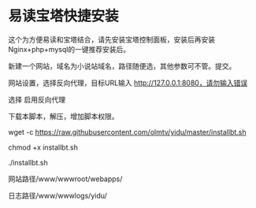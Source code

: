 # 易读宝塔快捷安装
这个为方便易读和宝塔结合，请先安装宝塔控制面板，安装后再安装Nginx+php+mysql的一键推荐安装后。

新建一个网站，域名为小说站域名，路径随便选，其他参数可不管。提交。

网站设置，选择反向代理，目标URL输入  http://127.0.0.1:8080，请勿输入错误

选择  启用反向代理

下载本脚本，解压，增加脚本权限。

wget -c https://raw.githubusercontent.com/olmtv/yidu/master/installbt.sh

chmod +x installbt.sh

./installbt.sh


网站路径/www/wwwroot/webapps/

日志路径/www/wwwlogs/yidu/
